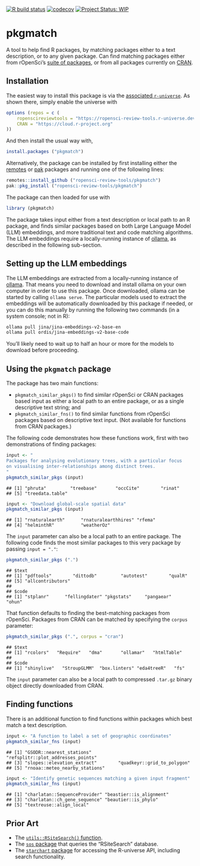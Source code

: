 <!-- badges: start -->

[![R build
status](https://github.com/ropensci-review-tools/pkgmatch/workflows/R-CMD-check/badge.svg)](https://github.com/ropensci-review-tools/pkgmatch/actions?query=workflow%3AR-CMD-check)
[![codecov](https://codecov.io/gh/ropensci-review-tools/pkgmatch/branch/main/graph/badge.svg)](https://app.codecov.io/gh/ropensci-review-tools/pkgmatch)
[![Project Status:
WIP](https://www.repostatus.org/badges/latest/wip.svg)](https://www.repostatus.org/#wip)
<!-- badges: end -->

# pkgmatch

A tool to help find R packages, by matching packages either to a text
description, or to any given package. Can find matching packages either
from rOpenSci’s [suite of packages](https://ropensci.org/packages), or
from all packages currently on [CRAN](https://cran.r-project.org).

## Installation

The easiest way to install this package is via the [associated
`r-universe`](https://ropensci-review-tools.r-universe.dev/ui#builds).
As shown there, simply enable the universe with

``` r
options (repos = c (
    ropenscireviewtools = "https://ropensci-review-tools.r-universe.dev",
    CRAN = "https://cloud.r-project.org"
))
```

And then install the usual way with,

``` r
install.packages ("pkgmatch")
```

Alternatively, the package can be installed by first installing either
the [remotes](https://remotes.r-lib.org) or
[pak](https://pak.r-lib.org/) packages and running one of the following
lines:

``` r
remotes::install_github ("ropensci-review-tools/pkgmatch")
pak::pkg_install ("ropensci-review-tools/pkgmatch")
```

The package can then loaded for use with

``` r
library (pkgmatch)
```

The package takes input either from a text description or local path to
an R package, and finds similar packages based on both Large Language
Model (LLM) embeddings, and more traditional text and code matching
algorithms. The LLM embeddings require a locally-running instance of
[ollama](https://ollama.com), as described in the following sub-section.

## Setting up the LLM embeddings

The LLM embeddings are extracted from a locally-running instance of
[ollama](https://ollama.com). That means you need to download and
install ollama on your own computer in order to use this package. Once
downloaded, ollama can be started by calling `ollama serve`. The
particular models used to extract the embeddings will be automatically
downloaded by this package if needed, or you can do this manually by
running the following two commands (in a system console; not in R):

``` bash
ollama pull jina/jina-embeddings-v2-base-en
ollama pull ordis/jina-embeddings-v2-base-code
```

You’ll likely need to wait up to half an hour or more for the models to
download before proceeding.

## Using the `pkgmatch` package

The package has two main functions:

- `pkgmatch_similar_pkgs()` to find similar rOpenSci or CRAN packages
  based input as either a local path to an entire package, or as a
  single descriptive text string; and
- `pkgmatch_similar_fns()` to find similar functions from rOpenSci
  packages based on descriptive text input. (Not available for functions
  from CRAN packages.)

The following code demonstrates how these functions work, first with two
demonstrations of finding packages:

``` r
input <- "
Packages for analysing evolutionary trees, with a particular focus
on visualising inter-relationships among distinct trees.
"
pkgmatch_similar_pkgs (input)
```

    ## [1] "phruta"         "treebase"       "occCite"        "rinat"         
    ## [5] "treedata.table"

``` r
input <- "Download global-scale spatial data"
pkgmatch_similar_pkgs (input)
```

    ## [1] "rnaturalearth"      "rnaturalearthhires" "rfema"             
    ## [4] "helminthR"          "weatherOz"

The `input` parameter can also be a local path to an entire package. The
following code finds the most similar packages to this very package by
passing `input = "."`:

``` r
pkgmatch_similar_pkgs (".")
```

    ## $text
    ## [1] "pdftools"        "dittodb"         "autotest"        "qualR"          
    ## [5] "allcontributors"
    ## 
    ## $code
    ## [1] "stplanr"      "fellingdater" "pkgstats"     "pangaear"     "ohun"

That function defaults to finding the best-matching packages from
rOpenSci. Packages from CRAN can be matched by specifying the `corpus`
parameter:

``` r
pkgmatch_similar_pkgs (".", corpus = "cran")
```

    ## $text
    ## [1] "rcolors"   "Require"   "dma"       "ollamar"   "htmlTable"
    ## 
    ## $code
    ## [1] "shinylive"   "StroupGLMM"  "box.linters" "eda4treeR"   "fs"

The `input` parameter can also be a local path to compressed `.tar.gz`
binary object directly downloaded from CRAN.

## Finding functions

There is an additional function to find functions within packages which
best match a text description.

``` r
input <- "A function to label a set of geographic coordinates"
pkgmatch_similar_fns (input)
```

    ## [1] "GSODR::nearest_stations"          "refsplitr::plot_addresses_points"
    ## [3] "slopes::elevation_extract"        "quadkeyr::grid_to_polygon"       
    ## [5] "rnoaa::meteo_nearby_stations"

``` r
input <- "Identify genetic sequences matching a given input fragment"
pkgmatch_similar_fns (input)
```

    ## [1] "charlatan::SequenceProvider" "beastier::is_alignment"     
    ## [3] "charlatan::ch_gene_sequence" "beautier::is_phylo"         
    ## [5] "textreuse::align_local"

## Prior Art

- The [`utils::RSiteSearch()`
  function](https://stat.ethz.ch/R-manual/R-devel/library/utils/html/RSiteSearch.html).
- The [`sos` package](https://github.com/sbgraves237/sos) that queries
  the “RSiteSearch” database.
- The [`starchart` package](https://github.com/ropenscilabs/starchart)
  for accessing the R-universe API, including search functionality.
